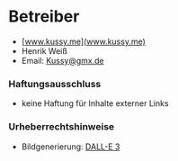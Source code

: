# 

# Betreiber
- [www.kussy.me](www.kussy.me)
- Henrik Weiß 
- Email: Kussy@gmx.de

### Haftungsausschluss
- keine Haftung für Inhalte externer Links

### Urheberrechtshinweise
- Bildgenerierung: [DALL-E 3](https://openai.com/index/dall-e-3/)
